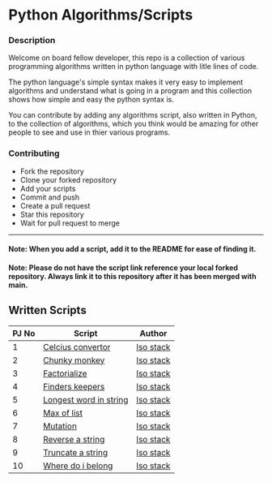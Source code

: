 # Python Algorithms/Scripts

### Description

Welcome on board fellow developer, this repo is a collection of various programming algorithms written in python language with litle lines of code.

The python language's simple syntax makes it very easy to implement algorithms and understand what is going in a program and this collection shows how simple and easy the python syntax is.

You can contribute by adding any algorithms script, also written in Python, to the collection of algorithms, which you think would be amazing for other people to see and use in thier various programs.

### Contributing

- Fork the repository
- Clone your forked repository
- Add your scripts
- Commit and push
- Create a pull request
- Star this repository
- Wait for pull request to merge

-----------

#### Note: When you add a script, add it to the README for ease of finding it.
#### Note: Please do not have the script link reference your local forked repository. Always link it to this repository after it has been merged with main.

## Written Scripts

| PJ No | Script                                                                                                                                | Author                                                  |
| ----- | -------------------------------------------------------------------------------------------------------------------------------------- | ------------------------------------------------------- |
| 1     | [Celcius convertor](https://github.com/isostack/simple-syntax-python/tree/main/CELCIUS-FAHRENHEIT)                                     | [Iso stack](https://github.com/isostack)                  |
| 2     | [Chunky monkey](https://github.com/isostack/simple-syntax-python/tree/main/CHUNKY-MONKEY)                                               | [Iso stack](https://github.com/isostack)              |
| 3     | [Factorialize](https://github.com/isostack/simple-syntax-python/tree/main/FACTORIALIZE)                                             | [Iso stack](https://github.com/isostack)                  |
| 4     | [Finders keepers](https://github.com/isostack/simple-syntax-python/tree/main/FINDERS-KEEPERS)                                                       | [Iso stack](https://github.com/isostack)                  |
| 5     | [Longest word in string](https://github.com/isostack/simple-syntax-python/tree/main/LONGEST-WORD-IN-STRING)                                        | [Iso stack](https://github.com/isostack)                  |
| 6     | [Max of list](https://github.com/isostack/simple-syntax-python/tree/main/MAX-OF-LIST)                                              | [Iso stack](https://github.com/isostack)                  |
| 7     | [Mutation](https://github.com/isostack/simple-syntax-python/tree/main/MUTATION)                                       | [Iso stack](https://github.com/isostack)                  |
| 8     | [Reverse a string](https://github.com/isostack/simple-syntax-python/tree/main/REVERSE-A-STRING)                                     | [Iso stack](https://github.com/isostack)                  |
| 9     | [Truncate a string](https://github.com/isostack/simple-syntax-python/tree/main/TRUNCATE-A-STRING)                                               | [Iso stack](https://github.com/isostack)                  |
| 10    | [Where do i belong](https://github.com/isostack/simple-syntax-python/tree/main/WHERE-DO-I-BELONG)                                | [Iso stack](https://github.com/isostack)        |
